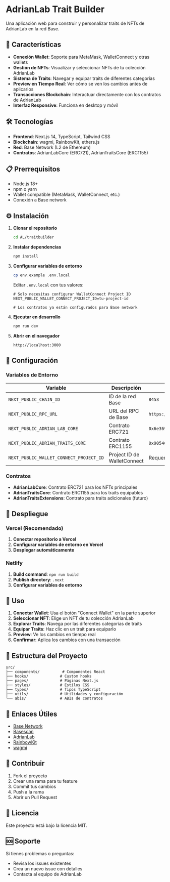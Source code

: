 # AdrianLab Trait Builder

Una aplicación web para construir y personalizar traits de NFTs de AdrianLab en la red Base.

## 🚀 Características

- **Conexión Wallet**: Soporte para MetaMask, WalletConnect y otras wallets
- **Gestión de NFTs**: Visualizar y seleccionar NFTs de tu colección AdrianLab
- **Sistema de Traits**: Navegar y equipar traits de diferentes categorías
- **Preview en Tiempo Real**: Ver cómo se ven los cambios antes de aplicarlos
- **Transacciones Blockchain**: Interactuar directamente con los contratos de AdrianLab
- **Interfaz Responsive**: Funciona en desktop y móvil

## 🛠️ Tecnologías

- **Frontend**: Next.js 14, TypeScript, Tailwind CSS
- **Blockchain**: wagmi, RainbowKit, ethers.js
- **Red**: Base Network (L2 de Ethereum)
- **Contratos**: AdrianLabCore (ERC721), AdrianTraitsCore (ERC1155)

## 📋 Prerrequisitos

- Node.js 18+ 
- npm o yarn
- Wallet compatible (MetaMask, WalletConnect, etc.)
- Conexión a Base network

## ⚙️ Instalación

1. **Clonar el repositorio**
   ```bash
   cd AL/traitbuilder
   ```

2. **Instalar dependencias**
   ```bash
   npm install
   ```

3. **Configurar variables de entorno**
   ```bash
   cp env.example .env.local
   ```
   
   Editar `.env.local` con tus valores:
   ```env
   # Solo necesitas configurar WalletConnect Project ID
   NEXT_PUBLIC_WALLET_CONNECT_PROJECT_ID=tu-project-id
   
   # Los contratos ya están configurados para Base network
   ```

4. **Ejecutar en desarrollo**
   ```bash
   npm run dev
   ```

5. **Abrir en el navegador**
   ```
   http://localhost:3000
   ```

## 🔧 Configuración

### Variables de Entorno

| Variable | Descripción | Valor por Defecto |
|----------|-------------|-------------------|
| `NEXT_PUBLIC_CHAIN_ID` | ID de la red Base | `8453` |
| `NEXT_PUBLIC_RPC_URL` | URL del RPC de Base | `https://mainnet.base.org` |
| `NEXT_PUBLIC_ADRIAN_LAB_CORE` | Contrato ERC721 | `0x6e369bf0e4e0c106192d606fb6d85836d684da75` |
| `NEXT_PUBLIC_ADRIAN_TRAITS_CORE` | Contrato ERC1155 | `0x90546848474fb3c9fda3fdad887969bb244e7e58` |
| `NEXT_PUBLIC_WALLET_CONNECT_PROJECT_ID` | Project ID de WalletConnect | Requerido |

### Contratos

- **AdrianLabCore**: Contrato ERC721 para los NFTs principales
- **AdrianTraitsCore**: Contrato ERC1155 para los traits equipables
- **AdrianTraitsExtensions**: Contrato para traits adicionales (futuro)

## 🚀 Despliegue

### Vercel (Recomendado)

1. **Conectar repositorio a Vercel**
2. **Configurar variables de entorno en Vercel**
3. **Desplegar automáticamente**

### Netlify

1. **Build command**: `npm run build`
2. **Publish directory**: `.next`
3. **Configurar variables de entorno**

## 📱 Uso

1. **Conectar Wallet**: Usa el botón "Connect Wallet" en la parte superior
2. **Seleccionar NFT**: Elige un NFT de tu colección AdrianLab
3. **Explorar Traits**: Navega por las diferentes categorías de traits
4. **Equipar Traits**: Haz clic en un trait para equiparlo
5. **Preview**: Ve los cambios en tiempo real
6. **Confirmar**: Aplica los cambios con una transacción

## 🎨 Estructura del Proyecto

```
src/
├── components/          # Componentes React
├── hooks/              # Custom hooks
├── pages/              # Páginas Next.js
├── styles/             # Estilos CSS
├── types/              # Tipos TypeScript
├── utils/              # Utilidades y configuración
└── abis/               # ABIs de contratos
```

## 🔗 Enlaces Útiles

- [Base Network](https://base.org/)
- [Basescan](https://basescan.org/)
- [AdrianLab](https://adrianlab.com/)
- [RainbowKit](https://www.rainbowkit.com/)
- [wagmi](https://wagmi.sh/)

## 🤝 Contribuir

1. Fork el proyecto
2. Crear una rama para tu feature
3. Commit tus cambios
4. Push a la rama
5. Abrir un Pull Request

## 📄 Licencia

Este proyecto está bajo la licencia MIT.

## 🆘 Soporte

Si tienes problemas o preguntas:
- Revisa los issues existentes
- Crea un nuevo issue con detalles
- Contacta al equipo de AdrianLab 